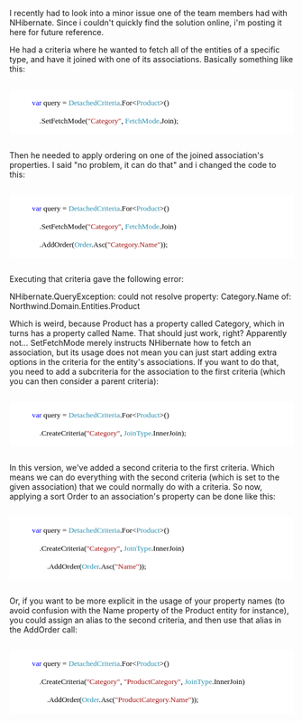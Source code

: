 I recently had to look into a minor issue one of the team members had with NHibernate.  Since i couldn't quickly find the solution online, i'm posting it here for future reference.

He had a criteria where he wanted to fetch all of the entities of a specific type, and have it joined with one of its associations.  Basically something like this:

<code>
<div style="font-family: Consolas; font-size: 10pt; color: black; background: white;">
<p style="margin: 0px;">&nbsp;&nbsp;&nbsp; &nbsp;&nbsp;&nbsp; &nbsp;&nbsp;&nbsp; <span style="color: blue;">var</span> query = <span style="color: #2b91af;">DetachedCriteria</span>.For&lt;<span style="color: #2b91af;">Product</span>&gt;()</p>
<p style="margin: 0px;">&nbsp;&nbsp;&nbsp; &nbsp;&nbsp;&nbsp; &nbsp;&nbsp;&nbsp; &nbsp;&nbsp;&nbsp; .SetFetchMode(<span style="color: #a31515;">"Category"</span>, <span style="color: #2b91af;">FetchMode</span>.Join);</p>
</div>
</code>

Then he needed to apply ordering on one of the joined association's properties.  I said "no problem, it can do that" and i changed the code to this:

<code>
<div style="font-family: Consolas; font-size: 10pt; color: black; background: white;">
<p style="margin: 0px;">&nbsp;&nbsp;&nbsp; &nbsp;&nbsp;&nbsp; &nbsp;&nbsp;&nbsp; <span style="color: blue;">var</span> query = <span style="color: #2b91af;">DetachedCriteria</span>.For&lt;<span style="color: #2b91af;">Product</span>&gt;()</p>
<p style="margin: 0px;">&nbsp;&nbsp;&nbsp; &nbsp;&nbsp;&nbsp; &nbsp;&nbsp;&nbsp; &nbsp;&nbsp;&nbsp; .SetFetchMode(<span style="color: #a31515;">"Category"</span>, <span style="color: #2b91af;">FetchMode</span>.Join)</p>
<p style="margin: 0px;">&nbsp;&nbsp;&nbsp; &nbsp;&nbsp;&nbsp; &nbsp;&nbsp;&nbsp; &nbsp;&nbsp;&nbsp; .AddOrder(<span style="color: #2b91af;">Order</span>.Asc(<span style="color: #a31515;">"Category.Name"</span>));</p>
</div>
</code>

Executing that criteria gave the following error:

NHibernate.QueryException: could not resolve property: Category.Name of: Northwind.Domain.Entities.Product

Which is weird, because Product has a property called Category, which in turns has a property called Name. That should just work, right?  Apparently not... SetFetchMode merely instructs NHibernate how to fetch an association, but its usage does not mean you can just start adding extra options in the criteria for the entity's associations. If you want to do that, you need to add a subcriteria for the association to the first criteria (which you can then consider a parent criteria):

<code>
<div style="font-family: Consolas; font-size: 10pt; color: black; background: white;">
<p style="margin: 0px;">&nbsp;&nbsp;&nbsp; &nbsp;&nbsp;&nbsp; &nbsp;&nbsp;&nbsp; <span style="color: blue;">var</span> query = <span style="color: #2b91af;">DetachedCriteria</span>.For&lt;<span style="color: #2b91af;">Product</span>&gt;()</p>
<p style="margin: 0px;">&nbsp;&nbsp;&nbsp; &nbsp;&nbsp;&nbsp; &nbsp;&nbsp;&nbsp; &nbsp;&nbsp;&nbsp; .CreateCriteria(<span style="color: #a31515;">"Category"</span>, <span style="color: #2b91af;">JoinType</span>.InnerJoin);</p>
</div>
</code>

In this version, we've added a second criteria to the first criteria.  Which means we can do everything with the second criteria (which is set to the given association) that we could normally do with a criteria.  So now, applying a sort Order to an association's property can be done like this:

<code>
<div style="font-family: Consolas; font-size: 10pt; color: black; background: white;">
<p style="margin: 0px;">&nbsp;&nbsp;&nbsp; &nbsp;&nbsp;&nbsp; &nbsp;&nbsp;&nbsp; <span style="color: blue;">var</span> query = <span style="color: #2b91af;">DetachedCriteria</span>.For&lt;<span style="color: #2b91af;">Product</span>&gt;()</p>
<p style="margin: 0px;">&nbsp;&nbsp;&nbsp; &nbsp;&nbsp;&nbsp; &nbsp;&nbsp;&nbsp; &nbsp;&nbsp;&nbsp; .CreateCriteria(<span style="color: #a31515;">"Category"</span>, <span style="color: #2b91af;">JoinType</span>.InnerJoin)</p>
<p style="margin: 0px;">&nbsp;&nbsp;&nbsp; &nbsp;&nbsp;&nbsp; &nbsp;&nbsp;&nbsp; &nbsp;&nbsp;&nbsp; &nbsp;&nbsp;&nbsp; .AddOrder(<span style="color: #2b91af;">Order</span>.Asc(<span style="color: #a31515;">"Name"</span>));</p>
</div>
</code>

Or, if you want to be more explicit in the usage of your property names (to avoid confusion with the Name property of the Product entity for instance), you could assign an alias to the second criteria, and then use that alias in the AddOrder call:

<code>
<div style="font-family: Consolas; font-size: 10pt; color: black; background: white;">
<p style="margin: 0px;">&nbsp;&nbsp;&nbsp; &nbsp;&nbsp;&nbsp; &nbsp;&nbsp;&nbsp; <span style="color: blue;">var</span> query = <span style="color: #2b91af;">DetachedCriteria</span>.For&lt;<span style="color: #2b91af;">Product</span>&gt;()</p>
<p style="margin: 0px;">&nbsp;&nbsp;&nbsp; &nbsp;&nbsp;&nbsp; &nbsp;&nbsp;&nbsp; &nbsp;&nbsp;&nbsp; .CreateCriteria(<span style="color: #a31515;">"Category"</span>, <span style="color: #a31515;">"ProductCategory"</span>, <span style="color: #2b91af;">JoinType</span>.InnerJoin)</p>
<p style="margin: 0px;">&nbsp;&nbsp;&nbsp; &nbsp;&nbsp;&nbsp; &nbsp;&nbsp;&nbsp; &nbsp;&nbsp;&nbsp; &nbsp;&nbsp;&nbsp; .AddOrder(<span style="color: #2b91af;">Order</span>.Asc(<span style="color: #a31515;">"ProductCategory.Name"</span>));</p>
</div>
</code>